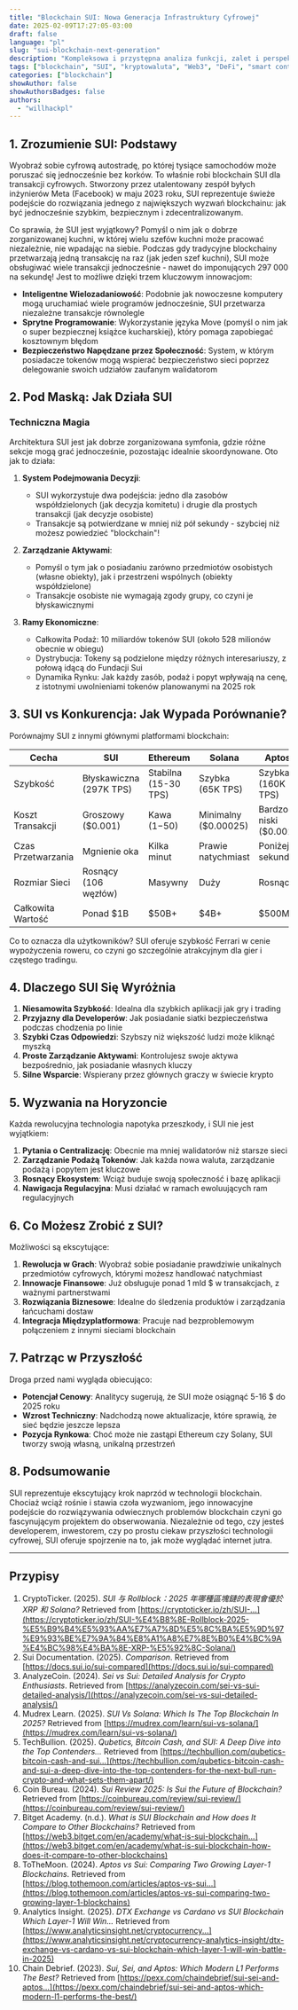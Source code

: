 ```yaml
---
title: "Blockchain SUI: Nowa Generacja Infrastruktury Cyfrowej"
date: 2025-02-09T17:27:05-03:00
draft: false
language: "pl"
slug: "sui-blockchain-next-generation"
description: "Kompleksowa i przystępna analiza funkcji, zalet i perspektyw blockchainu SUI w rozwijającym się ekosystemie Web3."
tags: ["blockchain", "SUI", "kryptowaluta", "Web3", "DeFi", "smart contracts", "warstwa-1"]
categories: ["blockchain"]
showAuthor: false
showAuthorsBadges: false
authors:
  - "willhackpl"
---
```


## 1. Zrozumienie SUI: Podstawy

Wyobraź sobie cyfrową autostradę, po której tysiące samochodów może poruszać się jednocześnie bez korków. To właśnie robi blockchain SUI dla transakcji cyfrowych. Stworzony przez utalentowany zespół byłych inżynierów Meta (Facebook) w maju 2023 roku, SUI reprezentuje świeże podejście do rozwiązania jednego z największych wyzwań blockchainu: jak być jednocześnie szybkim, bezpiecznym i zdecentralizowanym.

Co sprawia, że SUI jest wyjątkowy? Pomyśl o nim jak o dobrze zorganizowanej kuchni, w której wielu szefów kuchni może pracować niezależnie, nie wpadając na siebie. Podczas gdy tradycyjne blockchainy przetwarzają jedną transakcję na raz (jak jeden szef kuchni), SUI może obsługiwać wiele transakcji jednocześnie - nawet do imponujących 297 000 na sekundę! Jest to możliwe dzięki trzem kluczowym innowacjom:

- **Inteligentne Wielozadaniowość**: Podobnie jak nowoczesne komputery mogą uruchamiać wiele programów jednocześnie, SUI przetwarza niezależne transakcje równolegle
- **Sprytne Programowanie**: Wykorzystanie języka Move (pomyśl o nim jak o super bezpiecznej książce kucharskiej), który pomaga zapobiegać kosztownym błędom
- **Bezpieczeństwo Napędzane przez Społeczność**: System, w którym posiadacze tokenów mogą wspierać bezpieczeństwo sieci poprzez delegowanie swoich udziałów zaufanym walidatorom

## 2. Pod Maską: Jak Działa SUI

### Techniczna Magia
Architektura SUI jest jak dobrze zorganizowana symfonia, gdzie różne sekcje mogą grać jednocześnie, pozostając idealnie skoordynowane. Oto jak to działa:

1. **System Podejmowania Decyzji**: 
   - SUI wykorzystuje dwa podejścia: jedno dla zasobów współdzielonych (jak decyzja komitetu) i drugie dla prostych transakcji (jak decyzje osobiste)
   - Transakcje są potwierdzane w mniej niż pół sekundy - szybciej niż możesz powiedzieć "blockchain"!

2. **Zarządzanie Aktywami**:
   - Pomyśl o tym jak o posiadaniu zarówno przedmiotów osobistych (własne obiekty), jak i przestrzeni wspólnych (obiekty współdzielone)
   - Transakcje osobiste nie wymagają zgody grupy, co czyni je błyskawicznymi

3. **Ramy Ekonomiczne**:
   - Całkowita Podaż: 10 miliardów tokenów SUI (około 528 milionów obecnie w obiegu)
   - Dystrybucja: Tokeny są podzielone między różnych interesariuszy, z połową idącą do Fundacji Sui
   - Dynamika Rynku: Jak każdy zasób, podaż i popyt wpływają na cenę, z istotnymi uwolnieniami tokenów planowanymi na 2025 rok

## 3. SUI vs Konkurencja: Jak Wypada Porównanie?

Porównajmy SUI z innymi głównymi platformami blockchain:

| Cecha           | SUI                   | Ethereum              | Solana               | Aptos                |
|-----------------|----------------------|----------------------|---------------------|---------------------|
| Szybkość        | Błyskawiczna (297K TPS)| Stabilna (15-30 TPS) | Szybka (65K TPS)    | Szybka (160K TPS)   |
| Koszt Transakcji| Groszowy ($0.001)    | Kawa ($1-$50)       | Minimalny ($0.00025)| Bardzo niski ($0.001)|
| Czas Przetwarzania| Mgnienie oka        | Kilka minut         | Prawie natychmiast  | Poniżej sekundy     |
| Rozmiar Sieci   | Rosnący (106 węzłów) | Masywny             | Duży                | Rosnący             |
| Całkowita Wartość| Ponad $1B           | $50B+               | $4B+                | $500M+              |

Co to oznacza dla użytkowników? SUI oferuje szybkość Ferrari w cenie wypożyczenia roweru, co czyni go szczególnie atrakcyjnym dla gier i częstego tradingu.

## 4. Dlaczego SUI Się Wyróżnia

1. **Niesamowita Szybkość**: Idealna dla szybkich aplikacji jak gry i trading
2. **Przyjazny dla Developerów**: Jak posiadanie siatki bezpieczeństwa podczas chodzenia po linie
3. **Szybki Czas Odpowiedzi**: Szybszy niż większość ludzi może kliknąć myszką
4. **Proste Zarządzanie Aktywami**: Kontrolujesz swoje aktywa bezpośrednio, jak posiadanie własnych kluczy
5. **Silne Wsparcie**: Wspierany przez głównych graczy w świecie krypto

## 5. Wyzwania na Horyzoncie

Każda rewolucyjna technologia napotyka przeszkody, i SUI nie jest wyjątkiem:

1. **Pytania o Centralizację**: Obecnie ma mniej walidatorów niż starsze sieci
2. **Zarządzanie Podażą Tokenów**: Jak każda nowa waluta, zarządzanie podażą i popytem jest kluczowe
3. **Rosnący Ekosystem**: Wciąż buduje swoją społeczność i bazę aplikacji
4. **Nawigacja Regulacyjna**: Musi działać w ramach ewoluujących ram regulacyjnych

## 6. Co Możesz Zrobić z SUI?

Możliwości są ekscytujące:

1. **Rewolucja w Grach**: Wyobraź sobie posiadanie prawdziwie unikalnych przedmiotów cyfrowych, którymi możesz handlować natychmiast
2. **Innowacje Finansowe**: Już obsługuje ponad 1 mld $ w transakcjach, z ważnymi partnerstwami
3. **Rozwiązania Biznesowe**: Idealne do śledzenia produktów i zarządzania łańcuchami dostaw
4. **Integracja Międzyplatformowa**: Pracuje nad bezproblemowym połączeniem z innymi sieciami blockchain

## 7. Patrząc w Przyszłość

Droga przed nami wygląda obiecująco:

- **Potencjał Cenowy**: Analitycy sugerują, że SUI może osiągnąć 5-16 $ do 2025 roku
- **Wzrost Techniczny**: Nadchodzą nowe aktualizacje, które sprawią, że sieć będzie jeszcze lepsza
- **Pozycja Rynkowa**: Choć może nie zastąpi Ethereum czy Solany, SUI tworzy swoją własną, unikalną przestrzeń

## 8. Podsumowanie

SUI reprezentuje ekscytujący krok naprzód w technologii blockchain. Chociaż wciąż rośnie i stawia czoła wyzwaniom, jego innowacyjne podejście do rozwiązywania odwiecznych problemów blockchain czyni go fascynującym projektem do obserwowania. Niezależnie od tego, czy jesteś developerem, inwestorem, czy po prostu ciekaw przyszłości technologii cyfrowej, SUI oferuje spojrzenie na to, jak może wyglądać internet jutra.

---

## Przypisy

1. CryptoTicker. (2025). *SUI 与 Rollblock：2025 年哪種區塊鏈的表現會優於 XRP 和 Solana?* Retrieved from [https://cryptoticker.io/zh/SUI-...](https://cryptoticker.io/zh/SUI-%E4%B8%8E-Rollblock-2025-%E5%B9%B4%E5%93%AA%E7%A7%8D%E5%8C%BA%E5%9D%97%E9%93%BE%E7%9A%84%E8%A1%A8%E7%8E%B0%E4%BC%9A%E4%BC%98%E4%BA%8E-XRP-%E5%92%8C-Solana/)  
2. Sui Documentation. (2025). *Comparison*. Retrieved from [https://docs.sui.io/sui-compared](https://docs.sui.io/sui-compared)  
3. AnalyzeCoin. (2024). *Sei vs Sui: Detailed Analysis for Crypto Enthusiasts*. Retrieved from [https://analyzecoin.com/sei-vs-sui-detailed-analysis/](https://analyzecoin.com/sei-vs-sui-detailed-analysis/)  
4. Mudrex Learn. (2025). *SUI Vs Solana: Which Is The Top Blockchain In 2025?* Retrieved from [https://mudrex.com/learn/sui-vs-solana/](https://mudrex.com/learn/sui-vs-solana/)  
5. TechBullion. (2025). *Qubetics, Bitcoin Cash, and SUI: A Deep Dive into the Top Contenders...* Retrieved from [https://techbullion.com/qubetics-bitcoin-cash-and-sui...](https://techbullion.com/qubetics-bitcoin-cash-and-sui-a-deep-dive-into-the-top-contenders-for-the-next-bull-run-crypto-and-what-sets-them-apart/)  
6. Coin Bureau. (2024). *Sui Review 2025: Is Sui the Future of Blockchain?* Retrieved from [https://coinbureau.com/review/sui-review/](https://coinbureau.com/review/sui-review/)  
7. Bitget Academy. (n.d.). *What is SUI Blockchain and How does It Compare to Other Blockchains?* Retrieved from [https://web3.bitget.com/en/academy/what-is-sui-blockchain...](https://web3.bitget.com/en/academy/what-is-sui-blockchain-how-does-it-compare-to-other-blockchains)  
8. ToTheMoon. (2024). *Aptos vs Sui: Comparing Two Growing Layer-1 Blockchains*. Retrieved from [https://blog.tothemoon.com/articles/aptos-vs-sui...](https://blog.tothemoon.com/articles/aptos-vs-sui-comparing-two-growing-layer-1-blockchains)  
9. Analytics Insight. (2025). *DTX Exchange vs Cardano vs SUI Blockchain Which Layer-1 Will Win...* Retrieved from [https://www.analyticsinsight.net/cryptocurrency...](https://www.analyticsinsight.net/cryptocurrency-analytics-insight/dtx-exchange-vs-cardano-vs-sui-blockchain-which-layer-1-will-win-battle-in-2025)  
10. Chain Debrief. (2023). *Sui, Sei, and Aptos: Which Modern L1 Performs The Best?* Retrieved from [https://pexx.com/chaindebrief/sui-sei-and-aptos...](https://pexx.com/chaindebrief/sui-sei-and-aptos-which-modern-l1-performs-the-best/)
